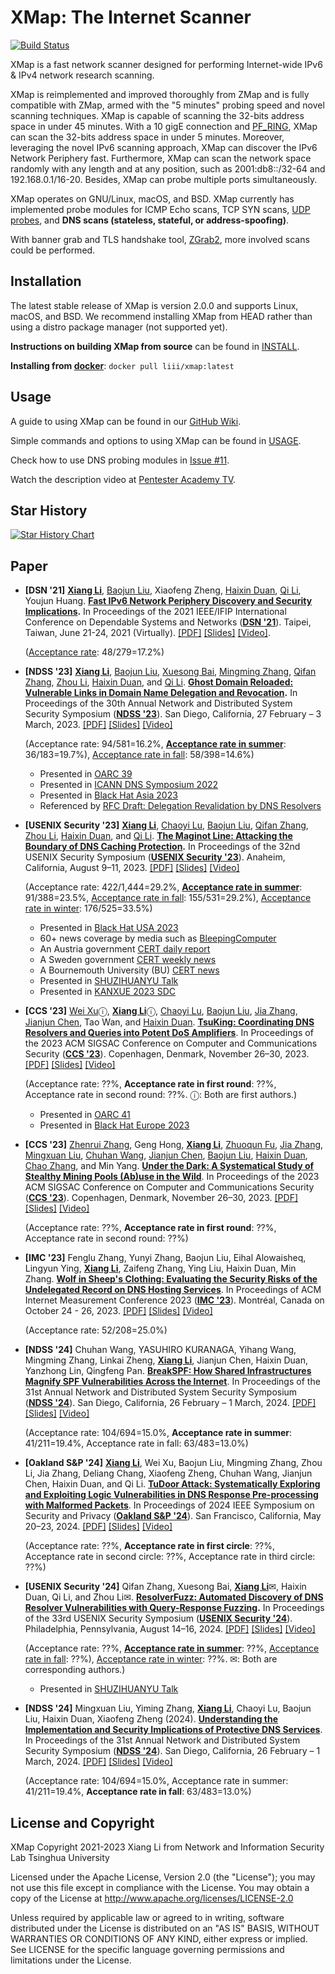 XMap: The Internet Scanner
==========================
[![Build Status](https://travis-ci.com/idealeer/xmap.svg?token=Si5TyFph867jMev16gn1&branch=master)](https://travis-ci.com/idealeer/xmap)

XMap is a fast network scanner designed for performing Internet-wide IPv6 & IPv4 network research scanning.

XMap is reimplemented and improved thoroughly from ZMap and is fully compatible with ZMap, armed with the "5 minutes" probing speed and novel scanning techniques. XMap is capable of scanning the 32-bits address space in under 45 minutes. With a 10 gigE connection and [PF_RING](http://www.ntop.org/products/packet-capture/pf_ring/), XMap can scan the 32-bits address space in under 5 minutes. Moreover, leveraging the novel IPv6 scanning approach, XMap can discover the IPv6 Network Periphery fast. Furthermore, XMap can scan the network space randomly with any length and at any position, such as 2001:db8::/32-64 and 192.168.0.1/16-20. Besides, XMap can probe multiple ports simultaneously.

XMap operates on GNU/Linux, macOS, and BSD. XMap currently has implemented probe modules for ICMP Echo scans, TCP SYN scans, [UDP probes](https://github.com/idealeer/xmap/blob/master/examples/udp-probes/README), and **DNS scans (stateless, stateful, or address-spoofing)**.

With banner grab and TLS handshake tool, [ZGrab2](https://github.com/zmap/zgrab2), more involved scans could be performed.

Installation
------------

The latest stable release of XMap is version 2.0.0 and supports Linux, macOS, and BSD. We recommend installing XMap from HEAD rather than using a distro package manager (not supported yet).

**Instructions on building XMap from source** can be found in [INSTALL](https://github.com/idealeer/xmap/blob/master/INSTALL.md).

**Installing from [docker](https://hub.docker.com/r/liii/xmap)**: `docker pull liii/xmap:latest`

Usage
-----

A guide to using XMap can be found in our [GitHub Wiki](https://github.com/idealeer/xmap/wiki).

Simple commands and options to using XMap can be found in [USAGE](https://github.com/idealeer/xmap/blob/master/src/xmap.1.ronn).

Check how to use DNS probing modules in [Issue #11](https://github.com/idealeer/xmap/issues/11).

Watch the description video at [Pentester Academy TV](https://www.youtube.com/watch?v=wgdFham6P2Y).

## Star History

[![Star History Chart](https://api.star-history.com/svg?repos=idealeer/xmap&type=Date)](https://star-history.com/#idealeer/xmap&Date)

## Paper

- **\[DSN '21\]** **[Xiang Li](https://netsec.ccert.edu.cn/people/lx19)**, [Baojun Liu](https://netsec.ccert.edu.cn/people/lbj20/), Xiaofeng Zheng, [Haixin Duan](https://netsec.ccert.edu.cn/people/duanhx/), [Qi Li](https://netsec.ccert.edu.cn/people/qli/), Youjun Huang. **[Fast IPv6 Network Periphery Discovery and Security Implications](https://lixiang521.com/publication/dsn21/).** In Proceedings of the 2021 IEEE/IFIP International Conference on Dependable Systems and Networks (**[DSN '21](http://dsn2021.ntu.edu.tw/)**). Taipei, Taiwan, June 21-24, 2021 (Virtually). [\[PDF\]](https://idealeer.github.io/publication/dsn21/dsn21-paper-li.pdf) [\[Slides\]](https://idealeer.github.io/publication/dsn21/dsn21-slides-li.pdf) [\[Video\]](https://www.youtube.com/watch?v=aMlo_91-RlY).

  ([Acceptance rate](https://dsn21.hotcrp.com/): 48/279=17.2%)

- **\[NDSS '23\]** **[Xiang Li](https://netsec.ccert.edu.cn/people/lx19)**, [Baojun Liu](https://netsec.ccert.edu.cn/people/lbj20), [Xuesong Bai](https://faculty.sites.uci.edu/zhouli/research/), [Mingming Zhang](https://netsec.ccert.edu.cn/people/zmm18), [Qifan Zhang](https://faculty.sites.uci.edu/zhouli/research/), [Zhou Li](https://faculty.sites.uci.edu/zhouli/), [Haixin Duan](https://netsec.ccert.edu.cn/people/duanhx/), and [Qi Li](https://netsec.ccert.edu.cn/people/qli/). **[Ghost Domain Reloaded: Vulnerable Links in Domain Name Delegation and Revocation](https://lixiang521.com/publication/ndss23/).** In Proceedings of the 30th Annual Network and Distributed System Security Symposium (**[NDSS '23](https://www.ndss-symposium.org/ndss2023/)**). San Diego, California, 27 February – 3 March, 2023. [\[PDF\]](https://lixiang521.com/publication/ndss23/ndss23-li-phoenix.pdf) [\[Slides\]](https://lixiang521.com/publication/ndss23/ndss23-li-phoenix-slides.pdf) [\[Video\]]()

  (Acceptance rate: 94/581=16.2%, [**Acceptance rate in summer**](https://ndss23-summer.hotcrp.com/): 36/183=19.7%), [Acceptance rate in fall](https://ndss23-fall.hotcrp.com/): 58/398=14.6%)

  * Presented in [OARC 39](https://indico.dns-oarc.net/event/44/contributions/953/)
  * Presented in [ICANN DNS Symposium 2022](https://www.icann.org/ids)
  * Presented in [Black Hat Asia 2023](https://www.blackhat.com/asia-23/)
  * Referenced by [RFC Draft: Delegation Revalidation by DNS Resolvers](https://datatracker.ietf.org/doc/html/draft-ietf-dnsop-ns-revalidation-04)

- **\[USENIX Security '23\]** **[Xiang Li](https://netsec.ccert.edu.cn/people/lx19)**, [Chaoyi Lu](https://netsec.ccert.edu.cn/eng/people/lcy17), [Baojun Liu](https://netsec.ccert.edu.cn/people/lbj20), [Qifan Zhang](https://faculty.sites.uci.edu/zhouli/research/), [Zhou Li](https://faculty.sites.uci.edu/zhouli/), [Haixin Duan](https://netsec.ccert.edu.cn/people/duanhx/), and [Qi Li](https://netsec.ccert.edu.cn/people/qli/). **[The Maginot Line: Attacking the Boundary of DNS Caching Protection](https://lixiang521.com/publication/security23/).** In Proceedings of the 32nd USENIX Security Symposium (**[USENIX Security '23](https://www.usenix.org/conference/usenixsecurity23/)**). Anaheim, California, August 9–11, 2023. [\[PDF\]](https://lixiang521.com/publication/security23/usenix23-li-maginot.pdf) [\[Slides\]](https://lixiang521.com/publication/security23/usenix23-li-slides.pdf) [\[Video\]]()

  (Acceptance rate: 422/1,444=29.2%, [**Acceptance rate in summer**](https://sec23summer.usenix.hotcrp.com/): 91/388=23.5%, [Acceptance rate in fall](https://sec23fall.usenix.hotcrp.com/): 155/531=29.2%), [Acceptance rate in winter](https://sec23winter.usenix.hotcrp.com/): 176/525=33.5%)

  * Presented in [Black Hat USA 2023](https://www.blackhat.com/us-23/briefings/schedule/index.html#maginotdns-attacking-the-boundary-of-dns-caching-protection-31901)
  * 60+ news coverage by media such as [BleepingComputer](https://www.bleepingcomputer.com/news/security/maginotdns-attacks-exploit-weak-checks-for-dns-cache-poisoning/)
  * An Austria government [CERT daily report](https://www.govcert.gv.at/cert-tagesmeldungen.html?detail=entry-0)
  * A Sweden government [CERT weekly news](https://www.cert.se/2023/08/cert-se-s-veckobrev-v-33)
  * A Bournemouth University (BU) [CERT news](https://cert.bournemouth.ac.uk/maginotdns-attacks-exploit-weak-checks-for-dns-cache-poisoning/)
  * Presented in [SHUZIHUANYU Talk](https://cepoca.cn/lectureHall/lectureRoomDetail/?liveUid=af4d1df145b9e4defcfcef8c7c624c85)
  * Presented in [KANXUE 2023 SDC](https://zhuanlan.kanxue.com/article-24621.htm)

- **\[CCS '23\]** [Wei Xu](https://netsec.ccert.edu.cn/people/xuw21)ⓘ, [**Xiang Li**](https://netsec.ccert.edu.cn/people/lx19)ⓘ, [Chaoyi Lu](https://netsec.ccert.edu.cn/eng/people/lcy17), [Baojun Liu](https://netsec.ccert.edu.cn/people/baojun/), [Jia Zhang](https://netsec.ccert.edu.cn/people/jiazhang/), [Jianjun Chen](https://netsec.ccert.edu.cn/people/jianjun/), Tao Wan, and [Haixin Duan](https://netsec.ccert.edu.cn/people/duanhx/). [**TsuKing: Coordinating DNS Resolvers and Queries into Potent DoS Amplifiers**](https://lixiang521.com/publication/ccs23/). In Proceedings of the 2023 ACM SIGSAC Conference on Computer and Communications Security ([**CCS '23**](https://www.sigsac.org/ccs/CCS2023/)). Copenhagen, Denmark, November 26–30, 2023. [\[PDF\]]() [\[Slides\]]() [\[Video\]]()

  (Acceptance rate: ??%, **Acceptance rate in first round**: ??%, Acceptance rate in second round: ??%. ⓘ: Both are first authors.)

  * Presented in [OARC 41](https://indico.dns-oarc.net/event/47/contributions/1021/)
  * Presented in [Black Hat Europe 2023](https://www.blackhat.com/eu-23/briefings/schedule/index.html#tsuking-coordinating-dns-resolvers-and-queries-into-potent-dos-amplifiers-35441)

- **\[CCS '23\]** [Zhenrui Zhang](https://netsec.ccert.edu.cn/people/zzr21), Geng Hong, **[Xiang Li](https://netsec.ccert.edu.cn/people/lx19)**, [Zhuoqun Fu](https://netsec.ccert.edu.cn/people/fzq20), [Jia Zhang](https://netsec.ccert.edu.cn/people/jiazhang/), [Mingxuan Liu](https://netsec.ccert.edu.cn/people/liumx18), [Chuhan Wang](https://netsec.ccert.edu.cn/people/wch), [Jianjun Chen](https://netsec.ccert.edu.cn/people/jianjun/), [Baojun Liu](https://netsec.ccert.edu.cn/people/baojun/), [Haixin Duan](https://netsec.ccert.edu.cn/people/duanhx/), [Chao Zhang](https://netsec.ccert.edu.cn/people/chaoz/), and Min Yang. **[Under the Dark: A Systematical Study of Stealthy Mining Pools (Ab)use in the Wild](https://lixiang521.com/publication/ccs23-2/)**. In Proceedings of the 2023 ACM SIGSAC Conference on Computer and Communications Security (**[CCS '23](https://www.sigsac.org/ccs/CCS2023/)**). Copenhagen, Denmark, November 26–30, 2023. [\[PDF\]]() [\[Slides\]]() [\[Video\]]()

  (Acceptance rate: ??%, **Acceptance rate in first round**: ??%, Acceptance rate in second round: ??%)

- **\[IMC '23\]** Fenglu Zhang, Yunyi Zhang, Baojun Liu, Eihal Alowaisheq, Lingyun Ying, **[Xiang Li](https://lixiang521.com/)**, Zaifeng Zhang, Ying Liu, Haixin Duan, Min Zhang. **[Wolf in Sheep's Clothing: Evaluating the Security Risks of the Undelegated Record on DNS Hosting Services](https://lixiang521.com/publication/imc23/)**. In Proceedings of ACM Internet Measurement Conference 2023 (**[IMC '23](https://conferences.sigcomm.org/imc/2023/)**). Montréal, Canada on October 24 - 26, 2023. [\[PDF\]]() [\[Slides\]]() [\[Video\]]()

  (Acceptance rate: 52/208=25.0%)

- **\[NDSS '24\]** Chuhan Wang, YASUHIRO KURANAGA, Yihang Wang, Mingming Zhang, Linkai Zheng, **[Xiang Li](https://lixiang521.com/)**, Jianjun Chen, Haixin Duan, Yanzhong Lin, Qingfeng Pan. **[BreakSPF: How Shared Infrastructures Magnify SPF Vulnerabilities Across the Internet](https://lixiang521.com/publication/ndss24/)**. In Proceedings of the 31st Annual Network and Distributed System Security Symposium (**[NDSS '24](https://www.ndss-symposium.org/ndss2024/)**). San Diego, California, 26 February – 1 March, 2024. [\[PDF\]]() [\[Slides\]]() [\[Video\]]()

  (Acceptance rate: 104/694=15.0%, **Acceptance rate in summer**: 41/211=19.4%, Acceptance rate in fall: 63/483=13.0%)

- **\[Oakland S&P '24\]** **[Xiang Li](https://lixiang521.com/)**, Wei Xu, Baojun Liu, Mingming Zhang, Zhou Li, Jia Zhang, Deliang Chang, Xiaofeng Zheng, Chuhan Wang, Jianjun Chen, Haixin Duan, and Qi Li. **[TuDoor Attack: Systematically Exploring and Exploiting Logic Vulnerabilities in DNS Response Pre-processing with Malformed Packets](https://lixiang521.com/publication/oakland24/)**. In Proceedings of 2024 IEEE Symposium on Security and Privacy (**[Oakland S&P '24](https://sp2024.ieee-security.org/cfpapers.html)**). San Francisco, California, May 20–23, 2024. [\[PDF\]]() [\[Slides\]]() [\[Video\]]()

  (Acceptance rate: ??%, **Acceptance rate in first circle**: ??%, Acceptance rate in second circle: ??%, Acceptance rate in third circle: ??%)

- **\[USENIX Security '24\]** Qifan Zhang, Xuesong Bai, **[Xiang Li](https://netsec.ccert.edu.cn/people/lx19)**✉, Haixin Duan, Qi Li, and Zhou Li✉. **[ResolverFuzz: Automated Discovery of DNS Resolver Vulnerabilities with Query-Response Fuzzing](https://lixiang521.com/publication/security24/).** In Proceedings of the 33rd USENIX Security Symposium (**[USENIX Security '24](https://www.usenix.org/conference/usenixsecurity24/)**). Philadelphia, Pennsylvania, August 14–16, 2024. [\[PDF\]]() [\[Slides\]]() [\[Video\]]()

  (Acceptance rate: ??%, [**Acceptance rate in summer**](https://sec24summer.usenix.hotcrp.com/): ??%, [Acceptance rate in fall](https://sec24fall.usenix.hotcrp.com/): ??%), [Acceptance rate in winter](https://sec24winter.usenix.hotcrp.com/): ??%. ✉: Both are corresponding authors.)

  * Presented in [SHUZIHUANYU Talk](https://cepoca.cn/lectureHall/lectureRoomDetail/?liveUid=af4d1df145b9e4defcfcef8c7c624c85)

- **\[NDSS '24\]** Mingxuan Liu, Yiming Zhang, **[Xiang Li](https://lixiang521.com/)**, Chaoyi Lu, Baojun Liu, Haixin Duan, Xiaofeng Zheng (2024). **[Understanding the Implementation and Security Implications of Protective DNS Services](http://lixiang521.com/publication/ndss24-1/)**. In Proceedings of the 31st Annual Network and Distributed System Security Symposium (**[NDSS '24](https://www.ndss-symposium.org/ndss2024/)**). San Diego, California, 26 February – 1 March, 2024. [\[PDF\]]() [\[Slides\]]() [\[Video\]]()

  (Acceptance rate: 104/694=15.0%, Acceptance rate in summer: 41/211=19.4%, **Acceptance rate in fall**: 63/483=13.0%)

License and Copyright
---------------------

XMap Copyright 2021-2023 Xiang Li from Network and Information Security Lab Tsinghua University

Licensed under the Apache License, Version 2.0 (the "License"); you may not use
this file except in compliance with the License. You may obtain a copy of the
License at http://www.apache.org/licenses/LICENSE-2.0

Unless required by applicable law or agreed to in writing, software distributed
under the License is distributed on an "AS IS" BASIS, WITHOUT WARRANTIES OR
CONDITIONS OF ANY KIND, either express or implied. See LICENSE for the specific
language governing permissions and limitations under the License.
